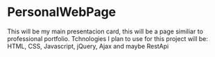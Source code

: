 # PersonalWebPage
This will be my main presentacion card, this will be a page similiar to professional portfolio.
Tchnologies I plan to use for this project will be: HTML, CSS, Javascript, jQuery, Ajax and maybe RestApi
